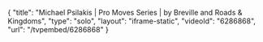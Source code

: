{
    "title": "Michael Psilakis | Pro Moves Series | by Breville and Roads & Kingdoms",
    "type": "solo",
    "layout": "iframe-static",
    "videoId": "6286868",
    "url": "\/tvpembed\/6286868"
}